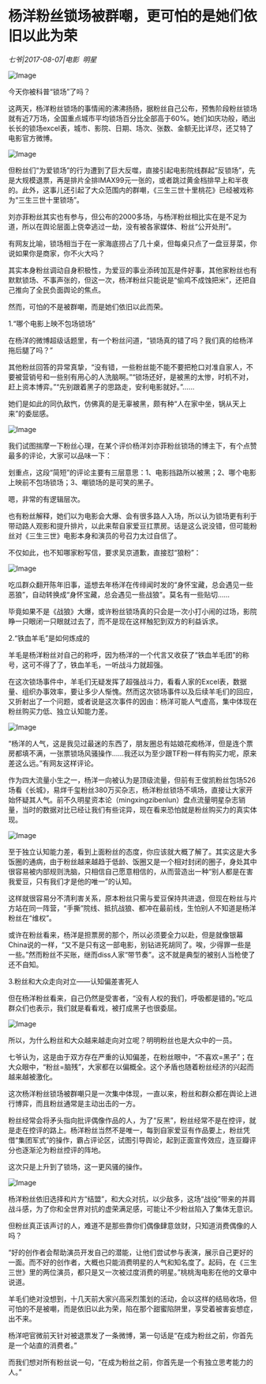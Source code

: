 # 杨洋粉丝锁场被群嘲，更可怕的是她们依旧以此为荣

*七爷|2017-08-07|电影 
                                                明星*

![Image](http://p3.pstatp.com/large/32060002aa07011b5e4d)

今天你被科普“锁场”了吗？

这两天，杨洋粉丝锁场的事情闹的沸沸扬扬，据粉丝自己公布，预售阶段粉丝锁场就有近7万场，全国重点城市平均锁场百分比全部高于60%。她们如庆功般，晒出长长的锁场excel表，城市、影院、日期、场次、张数、金额无比详尽，还艾特了电影官方微博。

![Image](http://p3.pstatp.com/large/31f500051ac597a11d60)

但粉丝们“为爱锁场”的行为遭到了巨大反噬，直接引起电影院线群起“反锁场”，先是大规模退票，再是排片全排IMAX99元一张的，或者跳过黄金档排早上和半夜的。此外，这事儿还引起了大众范围内的群嘲，《三生三世十里桃花》已经被戏称为“三生三世十里锁场”。

刘亦菲粉丝其实也有参与，但公布的2000多场，与杨洋粉丝相比实在是不足为道，所以在舆论层面上侥幸逃过一劫，没有被各家媒体、粉丝“公开处刑”。

有网友比喻，锁场相当于在一家海底捞占了几十桌，但每桌只点了一盘豆芽菜，你说如果你是商家，你不火大吗？

其实本身粉丝调动自身积极性，为爱豆的事业添砖加瓦是件好事，其他家粉丝也有默默锁场、不事声张的，但这一次，杨洋粉丝只能说是“偷鸡不成蚀把米”，还把自己推向了全民负面舆论的焦点。

然而，可怕的不是被群嘲，而是她们依旧以此而荣。

1.“哪个电影上映不包场锁场”

在杨洋的微博超级话题里，有一个粉丝问道，“锁场真的错了吗？我们真的给杨洋拖后腿了吗？”

其他粉丝回答的异常真挚，“没有错，一些粉丝能不能不要把枪口对准自家人，不要被营销号和一些别有用心的人洗脑啊。”“锁场还好，是被黑的太惨，时机不对，赶上资本博弈。”“先别跟着黑子的思路走，安利电影就好。”……

她们是如此的同仇敌忾，仿佛真的是无辜被黑，颇有种“人在家中坐，锅从天上来”的委屈感。

![Image](http://p9.pstatp.com/large/32110002a8e147aecaf7)

我们试图揣摩一下粉丝心理，在某个评价杨洋刘亦菲粉丝锁场的博主下，有个点赞最多的评论，大家可以品味一下：

划重点，这段“简短”的评论主要有三层意思：1、电影挡路所以被黑；2、哪个电影上映前不包场锁场；3、嘲锁场的是可笑的黑子。

嗯，非常的有逻辑层次。

也有粉丝解释，她们以为电影会大爆、会有很多路人入场，所以认为锁场更有利于带动路人观影和提升排片，以此来帮自家爱豆扛票房。话是这么说没错，但可能粉丝对《三生三世》电影本身和演员的号召力太过自信了。

不仅如此，也不知哪家粉写信，要求吴京道歉，直接怼“狼粉”：

![Image](http://p3.pstatp.com/large/32060002a898e5cb6816)

吃瓜群众翻开陈年旧事，遥想去年杨洋在传绯闻时发的“身怀宝藏，总会遇见一些恶狼”，自动转换成“身怀宝藏，总会遇见一些战狼”。莫名有一些贴切……

毕竟如果不是《战狼》大爆，或许粉丝锁场真的只会是一次小打小闹的过场，影院睁一只眼闭一只眼就过去了，而不是现在这样触犯到双方的利益诉求。

2.“铁血羊毛”是如何炼成的

羊毛是杨洋粉丝对自己的称呼，因为杨洋的一个代言又收获了“铁血羊毛团”的称号，这可不得了了，铁血羊毛，一听战斗力就超强。

在这次锁场事件中，羊毛们无疑发挥了超强战斗力，看看人家的Excel表，数据量、组织办事效率，要让多少人惭愧。然而这次锁场事件以及后续羊毛们的回应，又折射出了一个问题，或者说是这次事件的因由：杨洋可能人气虚高，集中体现在粉丝购买力低、独立认知能力差。

![Image](http://p3.pstatp.com/large/31fe000363ae52849bc5)

“杨洋的人气，这是我见过最迷的东西了，朋友圈总有姑娘花痴杨洋，但是连个票房都填不满，一张票锁场风骚操作……我还以为至少跟TF粉一样有购买力呢，原来差这么远。”有网友这样评论。

作为四大流量小生之一，杨洋一向被认为是顶级流量，但前有王俊凯粉丝包场526场看《长城》，易烊千玺粉丝380万买杂志，杨洋粉丝锁场不填场，直接让大家开始怀疑其人气。前不久明星资本论（mingxingzibenlun）盘点流量明星杂志销量，当时的数据对比已经让我们有些诧异，现在看来恐怕就是粉丝购买力的真实体现。

![Image](http://p3.pstatp.com/large/31f500051ac27cc052d7)

至于独立认知能力差，看到上面粉丝的态度，你应该就大概了解了。其实这是大多饭圈的通病，由于粉丝越来越趋于低龄、饭圈又是一个相对封闭的圈子，身处其中很容易被内部规则洗脑，只相信自己愿意相信的，从而营造出一种“别人都是在害我爱豆，只有我们才是他的唯一”的认知。

这样就很容易分不清利害关系，原本粉丝只需与爱豆保持共进退，但现在粉丝与片方站在同一阵营，“手撕”院线、抵抗战狼、都冲在最前线，生怕别人不知道是杨洋粉丝在“维权”。

或许在粉丝看来，杨洋是担票房的那个，所以必须要全力以赴，但是就像银幕China说的一样，“又不是只有这一部电影，别钻进死胡同了。唉，少得罪一些是一些。”然而粉丝不买账，继而diss人家“带节奏”。这不就是典型的被别人当枪使了还不自知。

3.粉丝和大众走向对立——认知偏差害死人

但在杨洋粉丝看来，自己仍然是受害者，“没有人权的我们，呼吸都是错的。”吃瓜群众们也表示，我们就是看看戏，被打成黑子也很委屈。

![Image](http://p1.pstatp.com/large/31f7000372b18c013402)

所以，为什么粉丝和大众越来越走向对立呢？明明粉丝也是大众中的一员。

七爷认为，这是由于双方存在严重的认知偏差，在粉丝眼中，“不喜欢=黑子”；在大众眼中，“粉丝=脑残”，大家都在以偏概全。这个矛盾也随着粉丝经济的兴起而越来越被激化。

这次杨洋粉丝锁场被群嘲只是一次集中体现，一直以来，粉丝和群众都在舆论上进行博弈，而且粉丝通常是主动出击的一方。

粉丝经常会将矛头指向批评偶像作品的人，为了“反黑”，粉丝经常不是在控评，就是走在控评的路上。杨洋粉丝当然不是唯一，每到自家爱豆有作品要上，粉丝凭借“集团军式”的操作，霸占评论区，试图引导舆论，起到正面宣传效应，连豆瓣评分也逐渐沦为粉丝控评的阵地。

这次只是上升到了锁场，这一更风骚的操作。

![Image](http://p3.pstatp.com/large/32110002a8e33abf8d63)

杨洋粉丝依旧选择和片方“结盟”，和大众对抗，以少敌多，这场“战役”带来的并肩战斗感，为了你和全世界对抗的虚荣满足感，可能让不少粉丝陷入了集体无意识。

但粉丝真正该声讨的人，难道不是那些靠你们偶像肆意敛财，只知道消费偶像的人吗？

“好的创作者会帮助演员开发自己的潜能，让他们尝试参与表演，展示自己更好的一面。而不好的创作者，大概也只能消费明星的人气和知名度了。起码，在《三生三世》里的两位演员，都只是又一次被过度消费的明星。”桃桃淘电影在他的文章中说道。

羊毛们绝对没想到，十几天前大家兴高采烈策划的活动，会以这样的结局收场，但可怕的不是被嘲，而是依旧以此为荣，陷在那个甜蜜陷阱里，享受着被害妄想症，出不来。

杨洋吧官微前天针对被退票发了一条微博，第一句话是“在成为粉丝之前，你首先是一个站直的消费者。”

而我们想对所有粉丝说一句，“在成为粉丝之前，你首先是一个有独立思考能力的人。”

